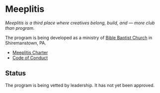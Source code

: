 # Meeplitis

*Meeplitis is a third place where creatives belong, build, and — more club than program.*

The program is being developed as a ministry of [Bible Baptist Church](https://www.bbcpa.org) in Shiremanstown, PA.

* [Meeplitis Charter](./charter.md)
* [Code of Conduct](./code-of-conduct.md)

## Status
The program is being vetted by leadership. It has not yet been approved.
